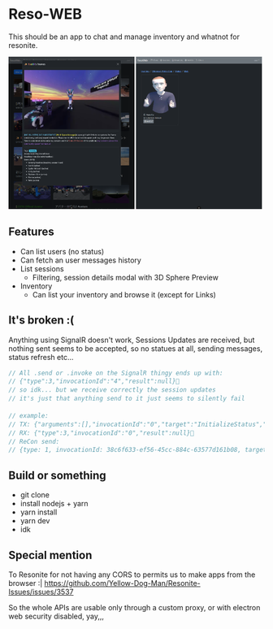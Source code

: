 # Reso-WEB

This should be an app to chat and manage inventory and whatnot for resonite.

<p float="left">
<img src="./screenshot1.png" height="300px"/>
<img src="./screenshot2.png" height="300px"/>
</p>

## Features

- Can list users (no status)
- Can fetch an user messages history
- List sessions
  - Filtering, session details modal with 3D Sphere Preview
- Inventory
  - Can list your inventory and browse it (except for Links)

## It's broken :(

Anything using SignalR doesn't work, Sessions Updates are received, but nothing sent seems to be accepted, so no statues at all, sending messages, status refresh etc...

```js
// All .send or .invoke on the SignalR thingy ends up with:
// {"type":3,"invocationId":"4","result":null}
// so idk... but we receive correctly the session updates
// it's just that anything send to it just seems to silently fail

// example:
// TX: {"arguments":[],"invocationId":"0","target":"InitializeStatus","type":1}
// RX: {"type":3,"invocationId":"0","result":null}
// ReCon send:
// {type: 1, invocationId: 38c6f633-ef56-45cc-884c-63577d161b08, target: InitializeStatus, arguments: []}
```

## Build or something

- git clone
- install nodejs + yarn
- yarn install
- yarn dev
- idk

## Special mention

To Resonite for not having any CORS to permits us to make apps from the browser :| https://github.com/Yellow-Dog-Man/Resonite-Issues/issues/3537

So the whole APIs are usable only through a custom proxy, or with electron web security disabled, yay,,,
